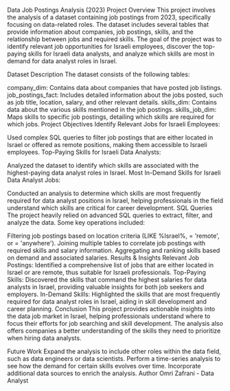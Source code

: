 Data Job Postings Analysis (2023)
Project Overview
This project involves the analysis of a dataset containing job postings from 2023, specifically focusing on data-related roles. The dataset includes several tables that provide information about companies, job postings, skills, and the relationship between jobs and required skills. The goal of the project was to identify relevant job opportunities for Israeli employees, discover the top-paying skills for Israeli data analysts, and analyze which skills are most in demand for data analyst roles in Israel.

Dataset Description
The dataset consists of the following tables:

company_dim: Contains data about companies that have posted job listings.
job_postings_fact: Includes detailed information about the jobs posted, such as job title, location, salary, and other relevant details.
skills_dim: Contains data about the various skills mentioned in the job postings.
skills_job_dim: Maps skills to specific job postings, detailing which skills are required for which jobs.
Project Objectives
Identify Relevant Jobs for Israeli Employees:

Used complex SQL queries to filter job postings that are either located in Israel or offered as remote positions, making them accessible to Israeli employees.
Top-Paying Skills for Israeli Data Analysts:

Analyzed the dataset to identify which skills are associated with the highest-paying data analyst roles in Israel.
Most In-Demand Skills for Israeli Data Analyst Jobs:

Conducted an analysis to determine which skills are most frequently required for data analyst positions in Israel, helping professionals in the field understand which skills are critical for career development.
SQL Queries
The project heavily relied on advanced SQL queries to extract, filter, and analyze the data. Some key operations included:

Filtering job postings based on location criteria (LIKE %Israel%, = 'remote', or = 'anywhere').
Joining multiple tables to correlate job postings with required skills and salary information.
Aggregating and ranking skills based on demand and associated salaries.
Results & Insights
Relevant Job Postings: Identified a comprehensive list of jobs that are either located in Israel or are remote, thus suitable for Israeli professionals.
Top-Paying Skills: Discovered the skills that command the highest salaries for data analysts in Israel, providing valuable insights for both job seekers and employers.
In-Demand Skills: Highlighted the skills that are most frequently required for data analyst roles in Israel, aiding in skill development and career planning.
Conclusion
This project provides actionable insights into the data job market in Israel, helping professionals understand where to focus their efforts for job searching and skill development. The analysis also offers companies a better understanding of the skills they need to prioritize when hiring data analysts.

Future Work
Expand the analysis to include other roles within the data field, such as data engineers or data scientists.
Perform a time-series analysis to see how the demand for certain skills evolves over time.
Incorporate additional data sources to enrich the analysis.
Author
Omri Zafrani  - Data Analyst
